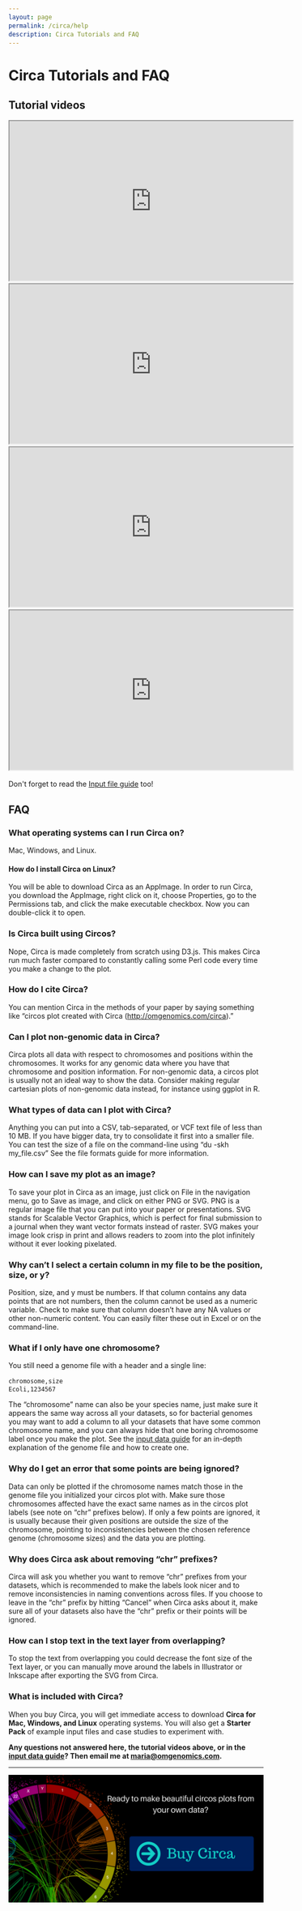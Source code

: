 ```yaml
---
layout: page
permalink: /circa/help
description: Circa Tutorials and FAQ
---
```


# Circa Tutorials and FAQ

## Tutorial videos

<iframe src="https://www.youtube.com/embed/iIlGQcRtMzY?showinfo=0" width="560" height="315" allowfullscreen="allowfullscreen"></iframe>

<iframe src="https://www.youtube.com/embed/cKlJDhucul8?rel=0&amp;showinfo=0" width="560" height="315" allowfullscreen="allowfullscreen"></iframe>

<iframe src="https://www.youtube.com/embed/Maxaz637rP4?rel=0&amp;showinfo=0" width="560" height="315" allowfullscreen="allowfullscreen"></iframe>

<iframe src="https://www.youtube.com/embed/2Gs4-xXn83c?rel=0&amp;showinfo=0" width="560" height="315" allowfullscreen="allowfullscreen"></iframe>

Don't forget to read the [Input file guide](/circa/input-file-formats) too!

## FAQ

### What operating systems can I run Circa on?
Mac, Windows, and Linux.

#### How do I install Circa on Linux?
You will be able to download Circa as an AppImage. In order to run Circa, you download the AppImage, right click on it, choose Properties, go to the Permissions tab, and click the make executable checkbox. Now you can double-click it to open.

### Is Circa built using Circos?
Nope, Circa is made completely from scratch using D3.js. This makes Circa run much faster compared to constantly calling some Perl code every time you make a change to the plot.

### How do I cite Circa?
You can mention Circa in the methods of your paper by saying something like “circos plot created with Circa (http://omgenomics.com/circa).”

### Can I plot non-genomic data in Circa?
Circa plots all data with respect to chromosomes and positions within the chromosomes. It works for any genomic data where you have that chromosome and position information. For non-genomic data, a circos plot is usually not an ideal way to show the data. Consider making regular cartesian plots of non-genomic data instead, for instance using ggplot in R.

### What types of data can I plot with Circa?
Anything you can put into a CSV, tab-separated, or VCF text file of less than 10 MB. If you have bigger data, try to consolidate it first into a smaller file. You can test the size of a file on the command-line using “du -skh my_file.csv” See the file formats guide for more information.

### How can I save my plot as an image?
To save your plot in Circa as an image, just click on File in the navigation menu, go to Save as image, and click on either PNG or SVG. PNG is a regular image file that you can put into your paper or presentations. SVG stands for Scalable Vector Graphics, which is perfect for final submission to a journal when they want vector formats instead of raster. SVG makes your image look crisp in print and allows readers to zoom into the plot infinitely without it ever looking pixelated.

### Why can’t I select a certain column in my file to be the position, size, or y?
Position, size, and y must be numbers. If that column contains any data points that are not numbers, then the column cannot be used as a numeric variable. Check to make sure that column doesn’t have any NA values or other non-numeric content.
You can easily filter these out in Excel or on the command-line.

### What if I only have one chromosome?
You still need a genome file with a header and a single line:
```
chromosome,size
Ecoli,1234567
```
The “chromosome” name can also be your species name, just make sure it appears the same way across all your datasets, so for bacterial genomes you may want to add a column to all your datasets that have some common chromosome name, and you can always hide that one boring chromosome label once you make the plot.
See the [input data guide](/circa/input-file-formats) for an in-depth explanation of the genome file and how to create one.

### Why do I get an error that some points are being ignored?
Data can only be plotted if the chromosome names match those in the genome file you initialized your circos plot with. Make sure those chromosomes affected have the exact same names as in the circos plot labels (see note on “chr” prefixes below). If only a few points are ignored, it is usually because their given positions are outside the size of the chromosome, pointing to inconsistencies between the chosen reference genome (chromosome sizes) and the data you are plotting.

### Why does Circa ask about removing “chr” prefixes?
Circa will ask you whether you want to remove “chr” prefixes from your datasets, which is recommended to make the labels look nicer and to remove inconsistencies in naming conventions across files. If you choose to leave in the “chr” prefix by hitting “Cancel” when Circa asks about it, make sure all of your datasets also have the “chr” prefix or their points will be ignored.

### How can I stop text in the text layer from overlapping?
To stop the text from overlapping you could decrease the font size of the Text layer, or you can manually move around the labels in Illustrator or Inkscape after exporting the SVG from Circa.

### What is included with Circa?

When you buy Circa, you will get immediate access to download **Circa for Mac, Windows, and Linux** operating systems. You will also get a **Starter Pack** of example input files and case studies to experiment with.


**Any questions not answered here, the tutorial videos above, or in the [input data guide](/circa/input-file-formats)? Then email me at maria@omgenomics.com.**

------

[![Click here to buy Circa](/assets/circa/buy-circa.png)](https://gum.co/circa)
